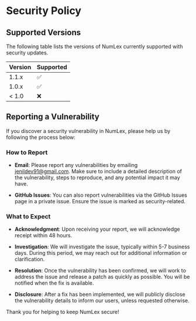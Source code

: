 # Security Policy

## Supported Versions

The following table lists the versions of NumLex currently supported with security updates. 

| Version | Supported          |
| ------- | ------------------ |
| 1.1.x   | :white_check_mark: |
| 1.0.x   | :white_check_mark: |
| < 1.0   | :x:                |

## Reporting a Vulnerability

If you discover a security vulnerability in NumLex, please help us by following the process below:

### How to Report

- **Email**: Please report any vulnerabilities by emailing [jenildev91@gmail.com](mailto:jenildev91@gmail.com). Make sure to include a detailed description of the vulnerability, steps to reproduce, and any potential impact it may have.
  
- **GitHub Issues**: You can also report vulnerabilities via the GitHub Issues page in a private issue. Ensure the issue is marked as security-related.

### What to Expect

- **Acknowledgment**: Upon receiving your report, we will acknowledge receipt within 48 hours.
  
- **Investigation**: We will investigate the issue, typically within 5-7 business days. During this period, we may reach out for additional information or clarification.

- **Resolution**: Once the vulnerability has been confirmed, we will work to address the issue and release a patch as quickly as possible. You will be notified when the fix is available.

- **Disclosure**: After a fix has been implemented, we will publicly disclose the vulnerability details to inform our users, unless requested otherwise.

Thank you for helping to keep NumLex secure!
